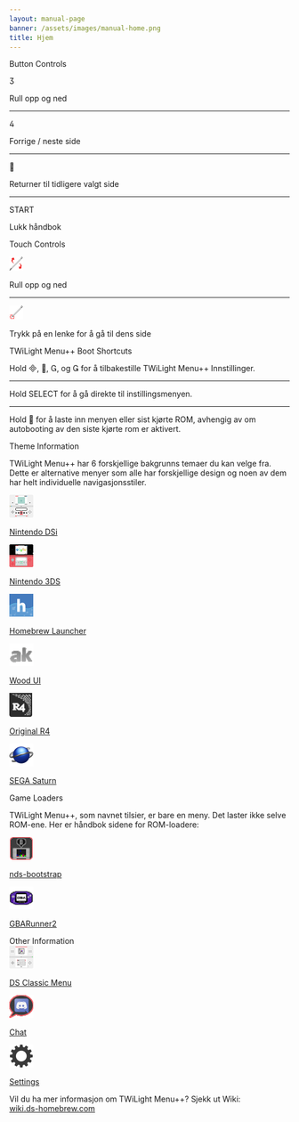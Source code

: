```yaml
---
layout: manual-page
banner: /assets/images/manual-home.png
title: Hjem
---
```


<div id="button-controls" class="section-title">Button Controls</div>
<div class="section-body">
    <div class="button-action-group">
        <p class="button-action button">&#xE07D;</p>
        <p class="button-action-text">Rull opp og ned</p>
    </div>
    <hr>
    <div class="button-action-group">
        <p class="button-action button">&#xE07E;</p>
        <p class="button-action-text">Forrige / neste side</p>
    </div>
    <hr>
    <div class="button-action-group">
        <p class="button-action button">&#xE001;</p>
        <p class="button-action-text">Returner til tidligere valgt side</p>
    </div>
    <hr>
    <div class="button-action-group">
        <p class="button-action">START</p>
        <p class="button-action-text">Lukk håndbok</p>
    </div>
</div>

<div id="touch-controls" class="section-title">Touch Controls</div>
<div class="section-body">
    <div class="button-action-group">
        <p class="button-action"><img src="/assets/images/up-down.png" alt="Rull opp/ned på berøringsskjermen"></p>
        <p class="button-action-text">Rull opp og ned</p>
    </div>
    <hr>
    <div class="button-action-group">
        <p class="button-action"><img src="/assets/images/tap.png" alt="Trykk på berøringsskjermen"></p>
        <p class="button-action-text">Trykk på en lenke for å gå til dens side</p>
    </div>
</div>

<div id="twilight-menu-boot-shortcuts" class="section-title">TWiLight Menu++ Boot Shortcuts</div>
<div class="section-body">
    <p>
        Hold &#xE000;, &#xE001;, &#xE002;, og &#xE003; for å tilbakestille TWiLight Menu++ Innstillinger.
    </p>
    <hr>
    <p>
        Hold SELECT for å gå direkte til instillingsmenyen.
    </p>
    <hr>
    <p>
        Hold &#xE001; for å laste inn menyen eller sist kjørte ROM, avhengig av om autobooting av den siste kjørte rom er aktivert.
    </p>
</div>

<div id="theme-information" class="section-title">Theme Information</div>
<div class="section-body">
    <p class="mb-2">TWiLight Menu++ har 6 forskjellige bakgrunns temaer du kan velge fra. Dette er alternative menyer som alle har forskjellige design og noen av dem har helt individuelle navigasjonsstiler.</p>
    <div class="grid-container-3">
        <div class="grid-item">
            <img src="/assets/images/dsi-icon.png">
            <p>
                <a href="theme1-dsi">Nintendo DSi</a>
            </p>
        </div>
        <div class="grid-item">
            <img src="/assets/images/3ds-icon.png">
            <p>
                <a href="theme2-3ds">Nintendo 3DS</a>
            </p>
        </div>
        <div class="grid-item">
            <img src="/assets/images/hbl-icon.png">
            <p>
                <a href="theme6-hbl">Homebrew Launcher</a>
            </p>
        </div>
        <div class="grid-item">
            <img src="/assets/images/ak-icon.png">
            <p>
                <a href="theme4-acekard">Wood UI</a>
            </p>
        </div>
        <div class="grid-item">
            <img src="/assets/images/r4-icon.png">
            <p>
                <a href="theme3-r4">Original R4</a>
            </p>
        </div>
        <div class="grid-item">
            <img src="/assets/images/saturn-logo.png">
            <p>
                <a href="theme5-saturn">SEGA Saturn</a>
            </p>
        </div>
    </div>
</div>

<div id="game-loaders" class="section-title">Game Loaders</div>
<div class="section-body">
    <p class="mb-2">TWiLight Menu++, som navnet tilsier, er bare en meny. Det laster ikke selve ROM-ene. Her er håndbok sidene for ROM-loadere:</p>
    <div class="grid-container-2">
        <div class="grid-item">
            <img src="/assets/images/ndsb-icon.png">
            <p>
                <a href="nds-bootstrap">nds-bootstrap</a>
            </p>
        </div>
        <div class="grid-item">
            <img src="/assets/images/gba-icon.png">
            <p>
                <a href="gbarunner2">GBARunner2</a>
            </p>
        </div>
    </div>
</div>

<div id="other-information" class="section-title">Other Information</div>
<div class="section-body">
    <div class="grid-container-3 mb-2">
        <div class="grid-item">
            <img src="/assets/images/ds-icon.png">
            <p>
                <a href="ds-classic-menu">DS Classic Menu</a>
            </p>
        </div>
        <div class="grid-item">
            <img src="/assets/images/chat-icon.png">
            <p>
                <a href="chat">Chat</a>
            </p>
        </div>
        <div class="grid-item">
            <img src="/assets/images/settings-icon.png">
            <p>
                <a href="settings">Settings</a>
            </p>
        </div>
    </div>
    <p>
        Vil du ha mer informasjon om TWiLight Menu++? Sjekk ut Wiki:<br><a href="https://wiki.ds-homebrew.com">wiki.ds-homebrew.com</a>
    </p>
</div>
